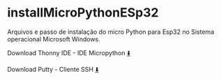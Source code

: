# installMicroPythonESp32
Arquivos e passo de instalação do micro Python para Esp32 no Sistema operacional Microsoft Windows.


Download Thonny IDE - IDE Micropython [⬇️](https://thonny.org/)

Download Putty - Cliente SSH [⬇️](https://www.putty.org/)
